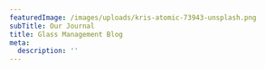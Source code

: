 ```yaml
---
featuredImage: /images/uploads/kris-atomic-73943-unsplash.png
subTitle: Our Journal
title: Glass Management Blog
meta:
  description: ''
---
```


